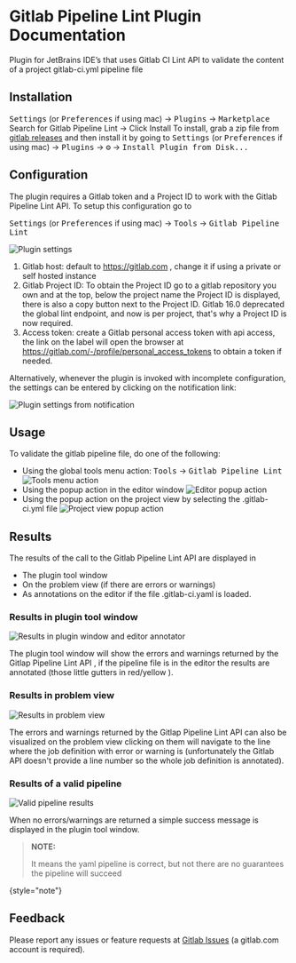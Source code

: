 # Gitlab Pipeline Lint Plugin Documentation

<!--Writerside adds this topic when you create a new documentation project.
You can use it as a sandbox to play with Writerside features, and remove it from the TOC when you don't need it anymore.-->
Plugin for JetBrains IDE’s that uses Gitlab CI Lint API to validate the content of a project gitlab-ci.yml pipeline file

## Installation
<tabs>
    <tab title="From Jetbrains Plugin Marketplace">
    <kbd>Settings</kbd> (or <kbd>Preferences</kbd> if using mac) -> <kbd>Plugins</kbd> -> <kbd>Marketplace</kbd> Search for Gitlab Pipeline Lint -> Click <control>Install</control>

</tab>
    <tab title="From Gitlab Releases">
To install, grab a zip file from 
<a href="https://gitlab.com/pablomxnl/gitlab-yaml-pipeline-lint/-/releases">gitlab releases</a> and then install it by going to
<kbd>Settings</kbd> (or <kbd>Preferences</kbd> if using mac) -> <kbd>Plugins</kbd> -> <kbd>⚙</kbd> -> <kbd>Install Plugin from Disk...</kbd>
    </tab>
</tabs>



## Configuration

The plugin requires a Gitlab token and a Project ID to work with the Gitlab Pipeline Lint API.
To setup this configuration go to 

<kbd>Settings</kbd> (or <kbd>Preferences</kbd> if using mac) -> <kbd>Tools</kbd> -> <kbd>Gitlab Pipeline Lint</kbd> 

<img src="plugin_settings.png" alt="Plugin settings" border-effect="line"/>

1. Gitlab host: default to https://gitlab.com , change it if using a private or self hosted instance
2. Gitlab Project ID: To obtain the Project ID go to a gitlab repository you own and at the top, below the project name the Project ID is displayed, there is also a copy button next to the Project ID. Gitlab 16.0 deprecated the global lint endpoint, and now is per project, that's why a Project ID is now required.
3. Access token: create a Gitlab personal access token with api access, the link on the label will open the browser at <a href="https://gitlab.com/-/profile/personal_access_tokens">https://gitlab.com/-/profile/personal_access_tokens</a> to obtain a token if needed. 

Alternatively, whenever the plugin is invoked with incomplete configuration, the settings can be entered by clicking on the notification link:

<img src="plugin_settings_when_not_configured.png" alt="Plugin settings from notification" border-effect="line" />


## Usage

To validate the gitlab pipeline file, do one of the following:

* Using the global tools menu action: <kbd>Tools</kbd> -> <kbd>Gitlab Pipeline Lint</kbd>
  <img src="usage_tools_menu.png" alt="Tools menu action" border-effect="line"/>
* Using the popup action in the editor window
  <img src="usage_editor_context_menu.png" alt="Editor popup action" border-effect="line"/>
* Using the popup action on the project view by selecting the <path>.gitlab-ci.yml</path> file
  <img src="usage_project_context_menu.png" alt="Project view popup action" border-effect="line"/>

## Results

The results of the call to the Gitlab Pipeline Lint API are displayed in 

* The plugin tool window
* On the problem view (if there are errors or warnings)
* As annotations on the editor if the file <path>.gitlab-ci.yaml</path> is loaded.

### Results in plugin tool window

<img src="results_toolwindow_annotator.png" alt="Results in plugin window and editor annotator" border-effect="line" />

The plugin tool window will show the errors and warnings returned by the Gitlap Pipeline Lint API , if the pipeline file is in the editor the results
are annotated (those little gutters in red/yellow ).

### Results in problem view

<img src="results_problemview_annotator.png" alt="Results in problem view" border-effect="line" />

The errors and warnings returned by the Gitlap Pipeline Lint API can also be visualized on the problem view clicking on them will navigate to the line 
where the job definition with error or warning is (unfortunately the Gitlab API doesn't provide a line number so the whole job definition is annotated).

### Results of a valid pipeline

<img src="results_toolwindow_no_errors_or_warnings.png" alt="Valid pipeline results"/>

When no errors/warnings are returned a simple success message is displayed in the plugin tool window.

> **NOTE:**
>
> It means the yaml pipeline is correct, but not there are no guarantees the pipeline will succeed
>
{style="note"}


## Feedback 
Please report any issues or feature requests at
<a href="https://gitlab.com/pablomxnl/gitlab-yaml-pipeline-lint/-/issues">Gitlab Issues</a> (a gitlab.com account is required).
